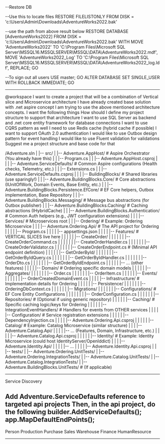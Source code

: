 --Restore DB

--Use this to locate files
RESTORE FILELISTONLY 
FROM DISK = 'c:\Users\Admin\Downloads\AdventureWorks2022.bak' 

--use the path from above result below
RESTORE DATABASE [AdventureWorks2022]
FROM DISK = 'c:\Users\Admin\Downloads\AdventureWorks2022.bak'
WITH 
    MOVE 'AdventureWorks2022' TO 'C:\Program Files\Microsoft SQL Server\MSSQL16.MSSQLSERVER\MSSQL\DATA\AdventureWorks2022.mdf',
    MOVE 'AdventureWorks2022_Log' TO 'C:\Program Files\Microsoft SQL Server\MSSQL16.MSSQLSERVER\MSSQL\DATA\AdventureWorks2022_log.ldf',
    REPLACE;
GO

--To sign out all users
USE master;
GO
ALTER DATABASE <DatabaseName> SET SINGLE_USER WITH ROLLBACK IMMEDIATE;
GO

----------------------------------------------------------------------------------------------------

@workspace 
I want to create a project that will be a combination of Vertical slice and Microservice architecture I have already created base solution with .net aspire concept I am trying to use the above mentioned architecture concepts. I want the following things How should I define my project structure to support that architecture I want to use SQL Server as backend and .net core entity framework for database connections I want to use CQRS pattern as well I need to use Redis cache (hybrid cache if possible) I want to support OAuth 2.0 authentication I would like to use Outbox design pattern for event handling I would like to use Fluent validation for validations Suggest me a project structure and base code for that

/Adventure.sln
|
|-- src/
|   |-- Adventure.AppHost/            # Aspire Orchestrator (You already have this)
|   |   |-- Program.cs
|   |   |-- Adventure.AppHost.csproj
|   |
|   |-- Adventure.ServiceDefaults/    # Common Aspire configurations (Health checks, Telemetry, etc.)
|   |   |-- Extensions.cs
|   |   |-- Adventure.ServiceDefaults.csproj
|   |
|   |-- BuildingBlocks/               # Shared libraries (use sparingly!)
|   |   |-- Adventure.BuildingBlocks.Core/          # Core abstractions (IUnitOfWork, Domain Events, Base Entity, etc.)
|   |   |-- Adventure.BuildingBlocks.Persistence.EfCore/ # EF Core helpers, Outbox implementation, Base Repository
|   |   |-- Adventure.BuildingBlocks.Messaging/       # Message bus abstractions (for Outbox publisher)
|   |   |-- Adventure.BuildingBlocks.Caching/         # Caching abstractions (IHybridCache)
|   |   |-- Adventure.BuildingBlocks.Authentication/  # Common Auth helpers (e.g., JWT configuration extensions)
|   |
|   |-- Services/                     # Microservices root
|   |   |-- Ordering/                 # Example: Ordering Microservice
|   |   |   |-- Adventure.Ordering.Api/ # The API project for Ordering
|   |   |   |   |-- Program.cs
|   |   |   |   |-- appsettings.json
|   |   |   |   |-- Features/         # VERTICAL SLICES live here
|   |   |   |   |   |-- CreateOrder/
|   |   |   |   |   |   |-- CreateOrderCommand.cs
|   |   |   |   |   |   |-- CreateOrderHandler.cs
|   |   |   |   |   |   |-- CreateOrderValidator.cs
|   |   |   |   |   |   |-- CreateOrderEndpoint.cs  # (Minimal API endpoint definition)
|   |   |   |   |   |-- GetOrderById/
|   |   |   |   |   |   |-- GetOrderByIdQuery.cs
|   |   |   |   |   |   |-- GetOrderByIdHandler.cs
|   |   |   |   |   |   |-- OrderDto.cs
|   |   |   |   |   |   |-- GetOrderByIdEndpoint.cs
|   |   |   |   |   |-- ... (other features)
|   |   |   |   |-- Domain/           # Ordering specific domain models
|   |   |   |   |   |-- Aggregates/
|   |   |   |   |   |   |-- Order.cs
|   |   |   |   |   |   |-- OrderItem.cs
|   |   |   |   |   |-- Events/
|   |   |   |   |   |   |-- OrderCreatedDomainEvent.cs
|   |   |   |   |-- Infrastructure/   # Implementation details for Ordering
|   |   |   |   |   |-- Persistence/
|   |   |   |   |   |   |-- OrderingDbContext.cs
|   |   |   |   |   |   |-- Migrations/
|   |   |   |   |   |   |-- Configurations/ # EF Core Entity Configurations
|   |   |   |   |   |   |   |-- OrderConfiguration.cs
|   |   |   |   |   |   |-- Repositories/   # (Optional if using generic repository)
|   |   |   |   |   |-- Caching/        # Specific caching logic/keys for Ordering
|   |   |   |   |   |-- IntegrationEventHandlers/ # Handlers for events from OTHER services
|   |   |   |   |-- Configuration/    # Service registration extensions
|   |   |   |   |   |-- DependencyInjection.cs
|   |   |   |   |-- Adventure.Ordering.Api.csproj
|   |   |
|   |   |-- Catalog/                  # Example: Catalog Microservice (similar structure)
|   |   |   |-- Adventure.Catalog.Api/
|   |   |   |   |-- ... (Features, Domain, Infrastructure, etc.)
|   |   |   |   |-- Adventure.Catalog.Api.csproj
|   |   |
|   |   |-- Identity/                 # Example: Identity Microservice (could host IdentityServer/OpenIddict)
|   |   |   |-- Adventure.Identity.Api/
|   |   |   |   |-- ...
|   |   |   |   |-- Adventure.Identity.Api.csproj
|   |
|-- tests/
|   |-- Adventure.Ordering.UnitTests/
|   |-- Adventure.Ordering.IntegrationTests/
|   |-- Adventure.Catalog.UnitTests/
|   |-- Adventure.Catalog.IntegrationTests/
|   |-- Adventure.BuildingBlocks.UnitTests/ # (If applicable)

----------------------------------------------------------------------------------------------------
Service Discovery

Add Adventure.ServiceDefaults reference to targeted api projects
Then, in the api project, do the following
builder.AddServiceDefaults();
app.MapDefaultEndPoints();
----------------------------------------------------------------------------------------------------
Person
Production
Purchase
Sales
Warehouse
Finance
HumanResource

----------------------------------------------------------------------------------------------------